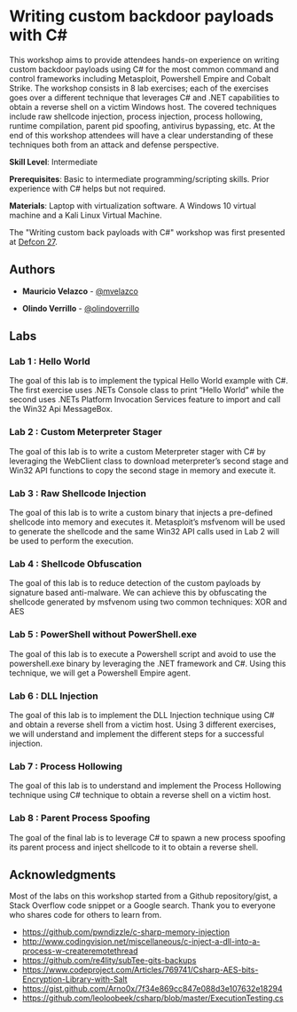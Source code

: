 # Writing custom backdoor payloads with C#

This workshop aims to provide attendees hands-on experience on writing custom backdoor payloads using C# for the most common command and control frameworks including Metasploit, Powershell Empire and Cobalt Strike. The workshop consists in 8 lab exercises; each of the exercises goes over a different technique that leverages C# and .NET capabilities to obtain a reverse shell on a victim Windows host. The covered techniques include raw shellcode injection, process injection, process hollowing, runtime compilation, parent pid spoofing, antivirus bypassing, etc. At the end of this workshop attendees will have a clear understanding of these techniques both from an attack and defense perspective.

**Skill Level**: Intermediate

**Prerequisites**: Basic to intermediate programming/scripting skills. Prior experience with C# helps but not required.

**Materials**: Laptop with virtualization software. A Windows 10 virtual machine and a Kali Linux Virtual Machine.

The "Writing custom back payloads with C#" workshop was first presented at [Defcon 27](https://www.defcon.org/html/defcon-27/dc-27-workshops.html#velazco). 

## Authors

* **Mauricio Velazco** - [@mvelazco](https://twitter.com/mvelazco)

* **Olindo Verrillo** - [@olindoverrillo](https://twitter.com/olindoverrillo)

## Labs

### Lab 1 : Hello World

The goal of this lab is to implement the typical Hello World example with C#. The first exercise uses .NETs Console class to print “Hello World” while the second uses .NETs Platform Invocation Services feature to import and call the Win32 Api MessageBox.

### Lab 2 : Custom Meterpreter Stager

The goal of this lab is to write a custom Meterpreter stager with C# by leveraging the WebClient class to download meterpreter’s second stage and Win32 API functions to copy the second stage in memory and execute it.

### Lab 3 : Raw Shellcode Injection

The goal of this lab is to write a custom binary that injects a pre-defined shellcode into memory and executes it. Metasploit’s msfvenom will be used to generate the shellcode and the same Win32 API calls used in Lab 2 will be used to perform the execution.

### Lab 4 : Shellcode Obfuscation

The goal of this lab is to reduce detection of the custom payloads by signature based anti-malware. We can achieve this by obfuscating the shellcode generated by msfvenom using two common techniques: XOR and AES

### Lab 5 : PowerShell without PowerShell.exe

The goal of this lab is to execute a Powershell script and avoid to use the powershell.exe binary by leveraging the .NET framework and C#. Using this technique, we will get a Powershell Empire agent.  

### Lab 6 : DLL Injection

The goal of this lab is to implement the DLL Injection technique using C# and obtain a reverse shell from a victim host. Using 3 different exercises, we will understand and implement the different steps for a successful injection.

### Lab 7 : Process Hollowing

The goal of this lab is to understand and implement the Process Hollowing technique using C# technique to obtain a reverse shell on a victim host. 

### Lab 8 : Parent Process Spoofing

The goal of the final lab is to leverage C# to spawn a new process spoofing its parent process and inject shellcode to it to obtain a reverse shell.

## Acknowledgments

Most of the labs on this workshop started from a Github repository/gist, a Stack Overflow code snippet or a Google search. Thank you to everyone who shares code for others to learn from.

* https://github.com/pwndizzle/c-sharp-memory-injection
* http://www.codingvision.net/miscellaneous/c-inject-a-dll-into-a-process-w-createremotethread
* https://github.com/re4lity/subTee-gits-backups
* https://www.codeproject.com/Articles/769741/Csharp-AES-bits-Encryption-Library-with-Salt
* https://gist.github.com/Arno0x/7f34e869cc847e088d3e107632e18294
* https://github.com/leoloobeek/csharp/blob/master/ExecutionTesting.cs



